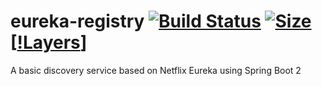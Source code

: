 # eureka-registry [![Build Status](https://travis-ci.com/mhashem/eureka-registry.svg?branch=master)](https://travis-ci.com/mhashem/eureka-registry) [![Size](https://shields.beevelop.com/docker/image/image-size/mhachem/eureka-registry/latest.svg?style=flat-square)](https://links.beevelop.com/d-shields) [[!Layers](https://shields.beevelop.com/docker/image/layers/mhachem/eureka-registry/latest.svg?style=flat-square)]

A basic discovery service based on Netflix Eureka using Spring Boot 2

